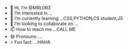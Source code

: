 - 👋 Hi, I’m @MRL0R3
- 👀 I’m interested in ...
- 🌱 I’m currently learning ...CSS,PYTHON,CS student,JS
- 💞️ I’m looking to collaborate on ...
- 📫 How to reach me ...CALL ME
- 😄 Pronouns: ...
- ⚡ Fun fact: ...HAHA

<!---
MRL0R3/MRL0R3 is a ✨ special ✨ repository because its `README.md` (this file) appears on your GitHub profile.
You can click the Preview link to take a look at your changes.
--->
